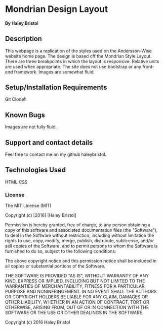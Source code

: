 # Mondrian Design Layout

#### By Haley Bristol

## Description

This webpage is a replication of the styles used on the Andersson-Wise website home page. The design is based off the Mondrian Style Layout. There are three breakpoints in which the layout is responsive. Relative units are used when appropriate. The site does not use bootstrap or any front-end framework. Images are somewhat fluid.

## Setup/Installation Requirements

Git Clone!!

## Known Bugs

Images are not fully fluid.

## Support and contact details

Feel free to contact me on my github haleybristol.

## Technologies Used

HTML CSS

### License

The MIT License (MIT)

Copyright (c) [2016] [Haley Bristol]

Permission is hereby granted, free of charge, to any person obtaining a copy of this software and associated documentation files (the "Software"), to deal in the Software without restriction, including without limitation the rights to use, copy, modify, merge, publish, distribute, sublicense, and/or sell copies of the Software, and to permit persons to whom the Software is furnished to do so, subject to the following conditions:

The above copyright notice and this permission notice shall be included in all copies or substantial portions of the Software.

THE SOFTWARE IS PROVIDED "AS IS", WITHOUT WARRANTY OF ANY KIND, EXPRESS OR IMPLIED, INCLUDING BUT NOT LIMITED TO THE WARRANTIES OF MERCHANTABILITY, FITNESS FOR A PARTICULAR PURPOSE AND NONINFRINGEMENT. IN NO EVENT SHALL THE AUTHORS OR COPYRIGHT HOLDERS BE LIABLE FOR ANY CLAIM, DAMAGES OR OTHER LIABILITY, WHETHER IN AN ACTION OF CONTRACT, TORT OR OTHERWISE, ARISING FROM, OUT OF OR IN CONNECTION WITH THE SOFTWARE OR THE USE OR OTHER DEALINGS IN THE SOFTWARE.

Copyright (c) 2016 Haley Bristol
